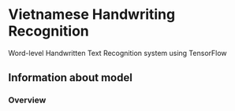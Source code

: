 # Vietnamese Handwriting Recognition
Word-level Handwritten Text Recognition system using TensorFlow
## Information about model

### Overview
